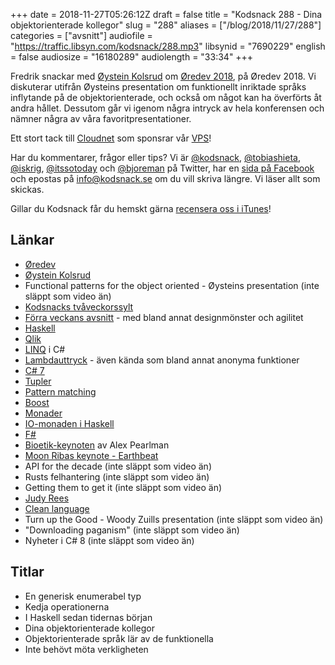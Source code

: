 +++
date = 2018-11-27T05:26:12Z
draft = false
title = "Kodsnack 288 - Dina objektorienterade kollegor"
slug = "288"
aliases = ["/blog/2018/11/27/288"]
categories = ["avsnitt"]
audiofile = "https://traffic.libsyn.com/kodsnack/288.mp3"
libsynid = "7690229"
english = false
audiosize = "16180289"
audiolength = "33:34"
+++

Fredrik snackar med [Øystein Kolsrud](https://www.linkedin.com/in/%C3%B8ystein-kolsrud-6a4ba21/?originalSubdomain=se) om [Øredev 2018](http://oredev.org/2018/home), på Øredev 2018. Vi diskuterar utifrån Øysteins presentation om funktionellt inriktade språks inflytande på de objektorienterade, och också om något kan ha överförts åt andra hållet. Dessutom går vi igenom några intryck av hela konferensen och nämner några av våra favoritpresentationer.

Ett stort tack till [Cloudnet](http://www.cloudnet.se) som sponsrar vår [VPS](http://en.wikipedia.org/wiki/Virtual_private_server)!

Har du kommentarer, frågor eller tips? Vi är [@kodsnack](https://www.twitter.com/kodsnack), [@tobiashieta](https://www.twitter.com/tobiashieta), [@iskrig](https://www.twitter.com/iskrig), [@itssotoday](https://twitter.com/itssotoday) och [@bjoreman](https://www.twitter.com/bjoreman) på Twitter, har en [sida på Facebook](https://www.facebook.com/kodsnack) och epostas på [info@kodsnack.se](mailto:info@kodsnack.se) om du vill skriva längre. Vi läser allt som skickas.

Gillar du Kodsnack får du hemskt gärna [recensera oss i iTunes](http://itunes.apple.com/se/podcast/kodsnack/id561631498?l=en)!

## Länkar ##
* [Øredev](http://oredev.org/2018/home)
* [Øystein Kolsrud](https://www.linkedin.com/in/%C3%B8ystein-kolsrud-6a4ba21/?originalSubdomain=se)
* Functional patterns for the object oriented - Øysteins presentation (inte släppt som video än)
* [Kodsnacks tvåveckorssylt](https://itch.io/jam/kodsnacks-2veckorssylt)
* [Förra veckans avsnitt](https://kodsnack.se/287/) - med bland annat designmönster och agilitet
* [Haskell](https://en.wikipedia.org/wiki/Haskell_%28programming_language%29)
* [Qlik](https://www.qlik.com/us)
* [LINQ](https://en.wikipedia.org/wiki/Language_Integrated_Query) i C#
* [Lambdauttryck](https://en.wikipedia.org/wiki/Anonymous_function) - även kända som bland annat anonyma funktioner
* [C# 7](https://blogs.msdn.microsoft.com/dotnet/2016/08/24/whats-new-in-csharp-7-0/)
* [Tupler](https://en.wikipedia.org/wiki/Tuple)
* [Pattern matching](https://en.wikipedia.org/wiki/Pattern_matching)
* [Boost](https://www.boost.org/)
* [Monader](https://en.wikipedia.org/wiki/Monad_%28functional_programming%29)
* [IO-monaden i Haskell](http://learnyouahaskell.com/input-and-output)
* [F#](https://en.wikipedia.org/wiki/F_Sharp_%28programming_language%29)
* [Bioetik-keynoten](https://vimeo.com/302034514) av Alex Pearlman
* [Moon Ribas keynote - Earthbeat](https://vimeo.com/302035029)
* API for the decade (inte släppt som video än)
* Rusts felhantering (inte släppt som video än)
* Getting them to get it (inte släppt som video än)
* [Judy Rees](https://judyrees.co.uk/judy-rees/)
* [Clean language](https://en.wikipedia.org/wiki/Clean_Language)
* Turn up the Good - Woody Zuills presentation (inte släppt som video än)
* "Downloading paganism" (inte släppt som video än)
* Nyheter i C# 8 (inte släppt som video än)

## Titlar ##
* En generisk enumerabel typ
* Kedja operationerna
* I Haskell sedan tidernas början
* Dina objektorienterade kollegor
* Objektorienterade språk lär av de funktionella
* Inte behövt möta verkligheten